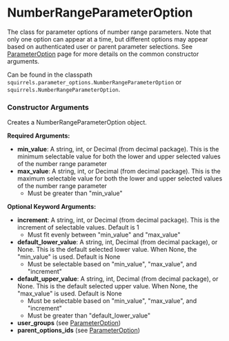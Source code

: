 # NumberRangeParameterOption

The class for parameter options of number range parameters. Note that only one option can appear at a time, but different options may appear based on authenticated user or parent parameter selections. See [ParameterOption] page for more details on the common constructor arguments.

Can be found in the classpath `squirrels.parameter_options.NumberRangeParameterOption` or `squirrels.NumberRangeParameterOption`.

### Constructor Arguments

Creates a NumberRangeParameterOption object.

**Required Arguments:**

- **min_value**: A string, int, or Decimal (from decimal package). This is the minimum selectable value for both the lower and upper selected values of the number range parameter
- **max_value**: A string, int, or Decimal (from decimal package). This is the maximum selectable value for both the lower and upper selected values of the number range parameter
    - Must be greater than "min_value"

**Optional Keyword Arguments:**

- **increment**: A string, int, or Decimal (from decimal package). This is the increment of selectable values. Default is 1
    - Must fit evenly between "min_value" and "max_value"
- **default_lower_value**: A string, int, Decimal (from decimal package), or None. This is the default selected lower value. When None, the "min_value" is used. Default is None
    - Must be selectable based on "min_value", "max_value", and "increment"
- **default_upper_value**: A string, int, Decimal (from decimal package), or None. This is the default selected upper value. When None, the "max_value" is used. Default is None
    - Must be selectable based on "min_value", "max_value", and "increment"
    - Must be greater than "default_lower_value"
- **user_groups** (see [ParameterOption])
- **parent_options_ids** (see [ParameterOption])


[ParameterOption]: ./ParameterOption
